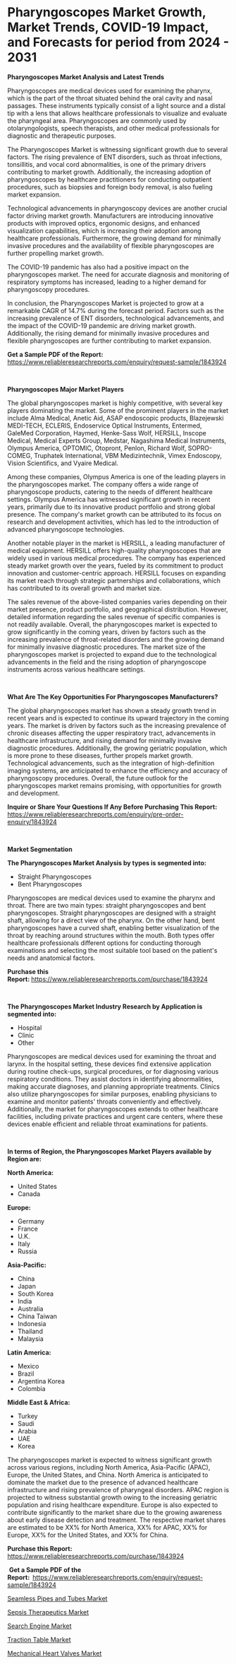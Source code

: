 <p><h1>Pharyngoscopes Market Growth, Market Trends, COVID-19 Impact, and Forecasts for period from 2024 - 2031</h1></p><p><strong>Pharyngoscopes Market Analysis and Latest Trends</strong></p>
<p><p>Pharyngoscopes are medical devices used for examining the pharynx, which is the part of the throat situated behind the oral cavity and nasal passages. These instruments typically consist of a light source and a distal tip with a lens that allows healthcare professionals to visualize and evaluate the pharyngeal area. Pharyngoscopes are commonly used by otolaryngologists, speech therapists, and other medical professionals for diagnostic and therapeutic purposes.</p><p>The Pharyngoscopes Market is witnessing significant growth due to several factors. The rising prevalence of ENT disorders, such as throat infections, tonsillitis, and vocal cord abnormalities, is one of the primary drivers contributing to market growth. Additionally, the increasing adoption of pharyngoscopes by healthcare practitioners for conducting outpatient procedures, such as biopsies and foreign body removal, is also fueling market expansion.</p><p>Technological advancements in pharyngoscopy devices are another crucial factor driving market growth. Manufacturers are introducing innovative products with improved optics, ergonomic designs, and enhanced visualization capabilities, which is increasing their adoption among healthcare professionals. Furthermore, the growing demand for minimally invasive procedures and the availability of flexible pharyngoscopes are further propelling market growth.</p><p>The COVID-19 pandemic has also had a positive impact on the pharyngoscopes market. The need for accurate diagnosis and monitoring of respiratory symptoms has increased, leading to a higher demand for pharyngoscopy procedures.</p><p>In conclusion, the Pharyngoscopes Market is projected to grow at a remarkable CAGR of 14.7% during the forecast period. Factors such as the increasing prevalence of ENT disorders, technological advancements, and the impact of the COVID-19 pandemic are driving market growth. Additionally, the rising demand for minimally invasive procedures and flexible pharyngoscopes are further contributing to market expansion.</p></p>
<p><strong>Get a Sample PDF of the Report:&nbsp;</strong> <a href="https://www.reliableresearchreports.com/enquiry/request-sample/1843924">https://www.reliableresearchreports.com/enquiry/request-sample/1843924</a></p>
<p>&nbsp;</p>
<p><strong>Pharyngoscopes Major Market Players</strong></p>
<p><p>The global pharyngoscopes market is highly competitive, with several key players dominating the market. Some of the prominent players in the market include Alma Medical, Anetic Aid, ASAP endoscopic products, Blazejewski MEDI-TECH, ECLERIS, Endoservice Optical Instruments, Entermed, GaleMed Corporation, Haymed, Henke-Sass Wolf, HERSILL, Inscope Medical, Medical Experts Group, Medstar, Nagashima Medical Instruments, Olympus America, OPTOMIC, Otopront, Penlon, Richard Wolf, SOPRO-COMEG, Truphatek International, VBM Medizintechnik, Vimex Endoscopy, Vision Scientifics, and Vyaire Medical.</p><p>Among these companies, Olympus America is one of the leading players in the pharyngoscopes market. The company offers a wide range of pharyngoscope products, catering to the needs of different healthcare settings. Olympus America has witnessed significant growth in recent years, primarily due to its innovative product portfolio and strong global presence. The company's market growth can be attributed to its focus on research and development activities, which has led to the introduction of advanced pharyngoscope technologies.</p><p>Another notable player in the market is HERSILL, a leading manufacturer of medical equipment. HERSILL offers high-quality pharyngoscopes that are widely used in various medical procedures. The company has experienced steady market growth over the years, fueled by its commitment to product innovation and customer-centric approach. HERSILL focuses on expanding its market reach through strategic partnerships and collaborations, which has contributed to its overall growth and market size.</p><p>The sales revenue of the above-listed companies varies depending on their market presence, product portfolio, and geographical distribution. However, detailed information regarding the sales revenue of specific companies is not readily available. Overall, the pharyngoscopes market is expected to grow significantly in the coming years, driven by factors such as the increasing prevalence of throat-related disorders and the growing demand for minimally invasive diagnostic procedures. The market size of the pharyngoscopes market is projected to expand due to the technological advancements in the field and the rising adoption of pharyngoscope instruments across various healthcare settings.</p></p>
<p>&nbsp;</p>
<p><strong>What Are The Key Opportunities For Pharyngoscopes Manufacturers?</strong></p>
<p><p>The global pharyngoscopes market has shown a steady growth trend in recent years and is expected to continue its upward trajectory in the coming years. The market is driven by factors such as the increasing prevalence of chronic diseases affecting the upper respiratory tract, advancements in healthcare infrastructure, and rising demand for minimally invasive diagnostic procedures. Additionally, the growing geriatric population, which is more prone to these diseases, further propels market growth. Technological advancements, such as the integration of high-definition imaging systems, are anticipated to enhance the efficiency and accuracy of pharyngoscopy procedures. Overall, the future outlook for the pharyngoscopes market remains promising, with opportunities for growth and development.</p></p>
<p><strong>Inquire or Share Your Questions If Any Before Purchasing This Report:</strong> <a href="https://www.reliableresearchreports.com/enquiry/pre-order-enquiry/1843924">https://www.reliableresearchreports.com/enquiry/pre-order-enquiry/1843924</a></p>
<p>&nbsp;</p>
<p><strong>Market Segmentation</strong></p>
<p><strong>The Pharyngoscopes Market Analysis by types is segmented into:</strong></p>
<p><ul><li>Straight Pharyngoscopes</li><li>Bent Pharyngoscopes</li></ul></p>
<p><p>Pharyngoscopes are medical devices used to examine the pharynx and throat. There are two main types: straight pharyngoscopes and bent pharyngoscopes. Straight pharyngoscopes are designed with a straight shaft, allowing for a direct view of the pharynx. On the other hand, bent pharyngoscopes have a curved shaft, enabling better visualization of the throat by reaching around structures within the mouth. Both types offer healthcare professionals different options for conducting thorough examinations and selecting the most suitable tool based on the patient's needs and anatomical factors.</p></p>
<p><strong>Purchase this Report:&nbsp;</strong><a href="https://www.reliableresearchreports.com/purchase/1843924">https://www.reliableresearchreports.com/purchase/1843924</a></p>
<p>&nbsp;</p>
<p><strong>The Pharyngoscopes Market Industry Research by Application is segmented into:</strong></p>
<p><ul><li>Hospital</li><li>Clinic</li><li>Other</li></ul></p>
<p><p>Pharyngoscopes are medical devices used for examining the throat and larynx. In the hospital setting, these devices find extensive application during routine check-ups, surgical procedures, or for diagnosing various respiratory conditions. They assist doctors in identifying abnormalities, making accurate diagnoses, and planning appropriate treatments. Clinics also utilize pharyngoscopes for similar purposes, enabling physicians to examine and monitor patients' throats conveniently and effectively. Additionally, the market for pharyngoscopes extends to other healthcare facilities, including private practices and urgent care centers, where these devices enable efficient and reliable throat examinations for patients.</p></p>
<p>&nbsp;</p>
<p><strong>In terms of Region, the Pharyngoscopes Market Players available by Region are:</strong></p>
<p>
    <p> <strong> North America: </strong>
        <ul>
            <li>United States</li>
            <li>Canada</li>
        </ul>
        </p> 
    <p> <strong> Europe: </strong>
        <ul>
            <li>Germany</li>
            <li>France</li>
            <li>U.K.</li>
            <li>Italy</li>
            <li>Russia</li>
        </ul>
        </p> 
    <p> <strong> Asia-Pacific: </strong>
        <ul>
            <li>China</li>
            <li>Japan</li>
            <li>South Korea</li>
            <li>India</li>
            <li>Australia</li>
            <li>China Taiwan</li>
            <li>Indonesia</li>
            <li>Thailand</li>
            <li>Malaysia</li>
        </ul>
        </p> 
    <p> <strong> Latin America: </strong>
        <ul>
            <li>Mexico</li>
            <li>Brazil</li>
            <li>Argentina Korea</li>
            <li>Colombia</li>
        </ul>
        </p> 
    <p> <strong> Middle East & Africa: </strong>
        <ul>
            <li>Turkey</li>
            <li>Saudi</li>
            <li>Arabia</li>
            <li>UAE</li>
            <li>Korea</li>
        </ul>
    </p>
    </p>
<p><p>The pharyngoscopes market is expected to witness significant growth across various regions, including North America, Asia-Pacific (APAC), Europe, the United States, and China. North America is anticipated to dominate the market due to the presence of advanced healthcare infrastructure and rising prevalence of pharyngeal disorders. APAC region is projected to witness substantial growth owing to the increasing geriatric population and rising healthcare expenditure. Europe is also expected to contribute significantly to the market share due to the growing awareness about early disease detection and treatment. The respective market shares are estimated to be XX% for North America, XX% for APAC, XX% for Europe, XX% for the United States, and XX% for China.</p></p>
<p><strong>Purchase this Report: </strong><a href="https://www.reliableresearchreports.com/purchase/1843924">https://www.reliableresearchreports.com/purchase/1843924</a></p>
<p>&nbsp;<strong>Get a Sample PDF of the Report:&nbsp;&nbsp;</strong><a href="https://www.reliableresearchreports.com/enquiry/request-sample/1843924">https://www.reliableresearchreports.com/enquiry/request-sample/1843924</a></p>
<p><strong></strong></p>
<p><p><a href="https://medium.com/@luispacocha/seamless-pipes-and-tubes-market-size-and-market-trends-complete-industry-overview-2023-to-2030-ed83d3cc9c0f">Seamless Pipes and Tubes Market</a></p><p><a href="https://medium.com/@luispacocha/sepsis-therapeutics-nbsp-market-focuses-on-market-share-size-and-projected-forecast-till-2030-352b6eeeb9b8">Sepsis Therapeutics Market</a></p><p><a href="https://medium.com/@luispacocha/search-engine-market-analysis-and-sze-forecasted-for-period-from-2023-to-2030-2e6bab32f0b5">Search Engine Market</a></p><p><a href="https://github.com/gdfhhhj/Market-Research-Report-List-2/blob/main/traction-table-market.md">Traction Table Market</a></p><p><a href="https://github.com/luckyshygirl/Market-Research-Report-List-2/blob/main/mechanical-heart-valves-market.md">Mechanical Heart Valves Market</a></p></p>